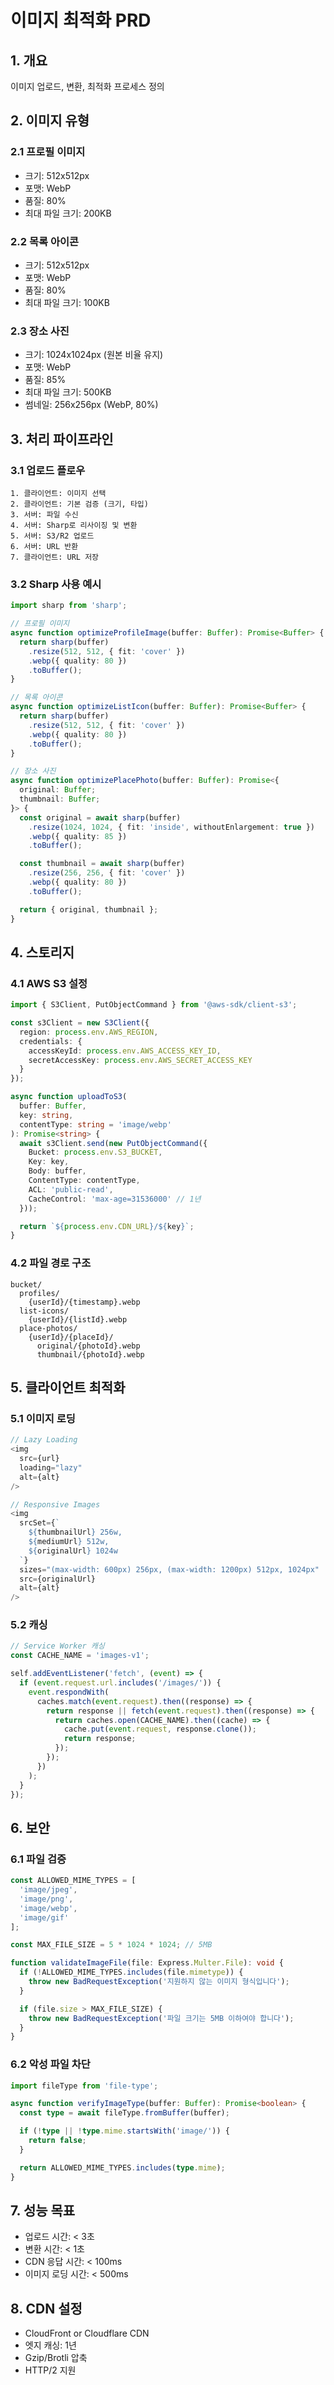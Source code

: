 # 이미지 최적화 PRD

## 1. 개요

이미지 업로드, 변환, 최적화 프로세스 정의

## 2. 이미지 유형

### 2.1 프로필 이미지
- 크기: 512x512px
- 포맷: WebP
- 품질: 80%
- 최대 파일 크기: 200KB

### 2.2 목록 아이콘
- 크기: 512x512px
- 포맷: WebP
- 품질: 80%
- 최대 파일 크기: 100KB

### 2.3 장소 사진
- 크기: 1024x1024px (원본 비율 유지)
- 포맷: WebP
- 품질: 85%
- 최대 파일 크기: 500KB
- 썸네일: 256x256px (WebP, 80%)

## 3. 처리 파이프라인

### 3.1 업로드 플로우
```
1. 클라이언트: 이미지 선택
2. 클라이언트: 기본 검증 (크기, 타입)
3. 서버: 파일 수신
4. 서버: Sharp로 리사이징 및 변환
5. 서버: S3/R2 업로드
6. 서버: URL 반환
7. 클라이언트: URL 저장
```

### 3.2 Sharp 사용 예시

```typescript
import sharp from 'sharp';

// 프로필 이미지
async function optimizeProfileImage(buffer: Buffer): Promise<Buffer> {
  return sharp(buffer)
    .resize(512, 512, { fit: 'cover' })
    .webp({ quality: 80 })
    .toBuffer();
}

// 목록 아이콘
async function optimizeListIcon(buffer: Buffer): Promise<Buffer> {
  return sharp(buffer)
    .resize(512, 512, { fit: 'cover' })
    .webp({ quality: 80 })
    .toBuffer();
}

// 장소 사진
async function optimizePlacePhoto(buffer: Buffer): Promise<{
  original: Buffer;
  thumbnail: Buffer;
}> {
  const original = await sharp(buffer)
    .resize(1024, 1024, { fit: 'inside', withoutEnlargement: true })
    .webp({ quality: 85 })
    .toBuffer();

  const thumbnail = await sharp(buffer)
    .resize(256, 256, { fit: 'cover' })
    .webp({ quality: 80 })
    .toBuffer();

  return { original, thumbnail };
}
```

## 4. 스토리지

### 4.1 AWS S3 설정
```typescript
import { S3Client, PutObjectCommand } from '@aws-sdk/client-s3';

const s3Client = new S3Client({
  region: process.env.AWS_REGION,
  credentials: {
    accessKeyId: process.env.AWS_ACCESS_KEY_ID,
    secretAccessKey: process.env.AWS_SECRET_ACCESS_KEY
  }
});

async function uploadToS3(
  buffer: Buffer,
  key: string,
  contentType: string = 'image/webp'
): Promise<string> {
  await s3Client.send(new PutObjectCommand({
    Bucket: process.env.S3_BUCKET,
    Key: key,
    Body: buffer,
    ContentType: contentType,
    ACL: 'public-read',
    CacheControl: 'max-age=31536000' // 1년
  }));

  return `${process.env.CDN_URL}/${key}`;
}
```

### 4.2 파일 경로 구조
```
bucket/
  profiles/
    {userId}/{timestamp}.webp
  list-icons/
    {userId}/{listId}.webp
  place-photos/
    {userId}/{placeId}/
      original/{photoId}.webp
      thumbnail/{photoId}.webp
```

## 5. 클라이언트 최적화

### 5.1 이미지 로딩
```typescript
// Lazy Loading
<img
  src={url}
  loading="lazy"
  alt={alt}
/>

// Responsive Images
<img
  srcSet={`
    ${thumbnailUrl} 256w,
    ${mediumUrl} 512w,
    ${originalUrl} 1024w
  `}
  sizes="(max-width: 600px) 256px, (max-width: 1200px) 512px, 1024px"
  src={originalUrl}
  alt={alt}
/>
```

### 5.2 캐싱
```typescript
// Service Worker 캐싱
const CACHE_NAME = 'images-v1';

self.addEventListener('fetch', (event) => {
  if (event.request.url.includes('/images/')) {
    event.respondWith(
      caches.match(event.request).then((response) => {
        return response || fetch(event.request).then((response) => {
          return caches.open(CACHE_NAME).then((cache) => {
            cache.put(event.request, response.clone());
            return response;
          });
        });
      })
    );
  }
});
```

## 6. 보안

### 6.1 파일 검증
```typescript
const ALLOWED_MIME_TYPES = [
  'image/jpeg',
  'image/png',
  'image/webp',
  'image/gif'
];

const MAX_FILE_SIZE = 5 * 1024 * 1024; // 5MB

function validateImageFile(file: Express.Multer.File): void {
  if (!ALLOWED_MIME_TYPES.includes(file.mimetype)) {
    throw new BadRequestException('지원하지 않는 이미지 형식입니다');
  }

  if (file.size > MAX_FILE_SIZE) {
    throw new BadRequestException('파일 크기는 5MB 이하여야 합니다');
  }
}
```

### 6.2 악성 파일 차단
```typescript
import fileType from 'file-type';

async function verifyImageType(buffer: Buffer): Promise<boolean> {
  const type = await fileType.fromBuffer(buffer);

  if (!type || !type.mime.startsWith('image/')) {
    return false;
  }

  return ALLOWED_MIME_TYPES.includes(type.mime);
}
```

## 7. 성능 목표

- 업로드 시간: < 3초
- 변환 시간: < 1초
- CDN 응답 시간: < 100ms
- 이미지 로딩 시간: < 500ms

## 8. CDN 설정

- CloudFront or Cloudflare CDN
- 엣지 캐싱: 1년
- Gzip/Brotli 압축
- HTTP/2 지원
